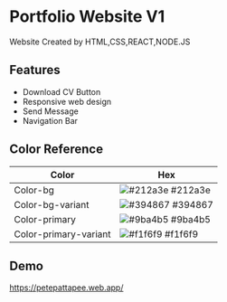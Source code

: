 
# Portfolio Website V1

Website Created by HTML,CSS,REACT,NODE.JS

## Features

- Download CV Button
- Responsive web design
- Send Message
- Navigation Bar

## Color Reference

| Color             | Hex                                                                |
| ----------------- | ------------------------------------------------------------------ |
| Color-bg | ![#212a3e](https://via.placeholder.com/10/212a3e?text=+) #212a3e |
| Color-bg-variant | ![#394867](https://via.placeholder.com/10/394867?text=+) #394867 |
| Color-primary | ![#9ba4b5](https://via.placeholder.com/10/9ba4b5?text=+) #9ba4b5 |
| Color-primary-variant | ![#f1f6f9](https://via.placeholder.com/10/f1f6f9?text=+) #f1f6f9 |


## Demo

https://petepattapee.web.app/

